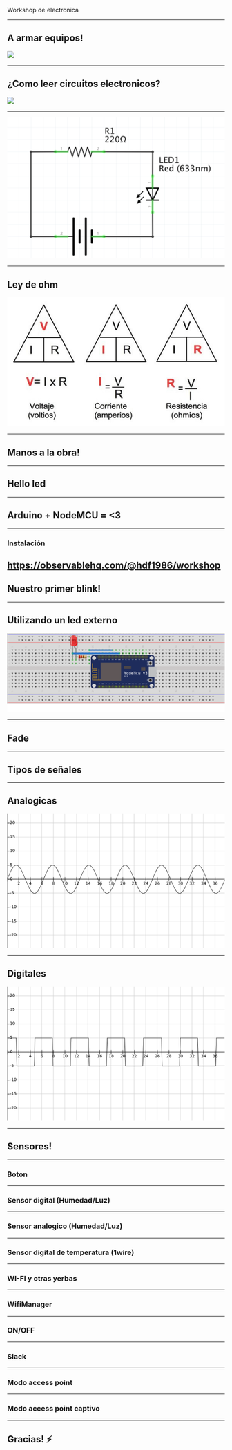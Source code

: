 Workshop de electronica

---

## A armar equipos!

![](https://media.giphy.com/media/3rgXBrLlRs4ZlpnVDO/source.gif)

---

## ¿Como leer circuitos electronicos?

![](https://media.giphy.com/media/lM86pZcDxfx5e/giphy.gif)


---

![](assets/basic_led.png)

---
## Ley de ohm

![](assets/ohm.jpg)


---
## Manos a la obra!

---

## Hello led

---
## Arduino + NodeMCU = <3

---
### Instalación

https://observablehq.com/@hdf1986/workshop
---
## Nuestro primer blink!
---
## Utilizando un led externo
![](assets/led_fritzing.png)

---
## Fade

---
## Tipos de señales

---
## Analogicas
![](assets/analog_signal.png)

---
## Digitales
![](assets/digital_signal.png)

---
## Sensores!

---
### Boton

---
### Sensor digital (Humedad/Luz)

---
### Sensor analogico (Humedad/Luz)


---
### Sensor digital de temperatura (1wire)

---
### WI-FI y otras yerbas

---
### WifiManager

---
### ON/OFF

---
### Slack

---
### Modo access point

---
### Modo access point captivo

---

## Gracias! ⚡
